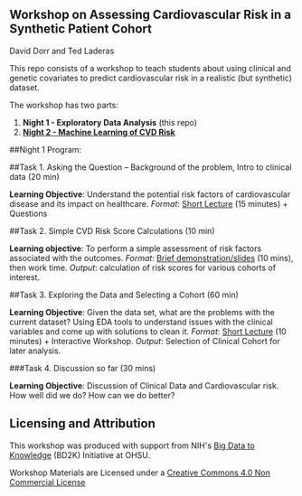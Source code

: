 ## Workshop on Assessing Cardiovascular Risk in a Synthetic Patient Cohort

David Dorr and Ted Laderas

This repo consists of a workshop to teach students about using clinical and genetic covariates to predict cardiovascular risk in a realistic (but synthetic) dataset.

The workshop has two parts:

  1. **Night 1 - Exploratory Data Analysis** (this repo)
  2. [**Night 2 - Machine Learning of CVD Risk**](https://github.com/laderast/cvdNight2)
  
##Night 1 Program:

##Task 1. Asking the Question – Background of the problem, Intro to clinical data (20 min)

**Learning Objective**: Understand the potential risk factors of cardiovascular disease and its impact on healthcare. *Format*: [Short Lecture](slides/Dorr_risk_score_basics.pptx) (15 minutes) + Questions

##Task 2. Simple CVD Risk Score Calculations (10 min)

**Learning objective**: To perform a simple assessment of risk factors associated with the outcomes. *Format*: [Brief demonstration/slides](slides/Dorr_risk_score_basics.pptx) (10 mins), then work time. *Output*: calculation of risk scores for various cohorts of interest.

##Task 3. Exploring the Data and Selecting a Cohort (60 min)

**Learning Objective**: Given the data set, what are the problems with the current dataset? Using EDA tools to understand issues with the clinical variables and come up with solutions to clean it. *Format*: [Short Lecture](introToEDA.html) (10 minutes) + Interactive Workshop. *Output*: Selection of Clinical Cohort for later analysis.
 
###Task 4. Discussion so far (30 mins)

**Learning Objective**: Discussion of Clinical Data and Cardiovascular risk. How well did we do? How can we do better?

## Licensing and Attribution

This workshop was produced with support from NIH's [Big Data to Knowledge](http://www.ohsu.edu/xd/education/schools/school-of-medicine/departments/clinical-departments/dmice/research/bd2k.cfm) (BD2K) Initiative at OHSU.
  
Workshop Materials are Licensed under a [Creative Commons 4.0 Non Commercial License](https://creativecommons.org/licenses/by-nc/4.0/)

